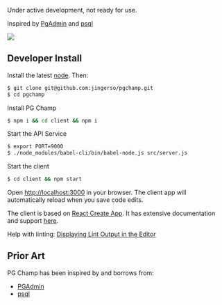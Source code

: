 Under active development, not ready for use.

Inspired by [PgAdmin](https://ww.pgadmin.org) and [psql](https://www.postgresql.org/docs/9.6/static/app-psql.html)

<img src="https://raw.githubusercontent.com/jingerso/pgchamp/master/browser.png" />

## Developer Install

Install the latest [node](https://nodejs.org/en/). Then:

````sh
$ git clone git@github.com:jingerso/pgchamp.git
$ cd pgchamp
````

Install PG Champ
````sh
$ npm i && cd client && npm i
````

Start the API Service
````sh
$ export PORT=9000
$ ./node_modules/babel-cli/bin/babel-node.js src/server.js
````

Start the client
````sh
$ cd client && npm start
````

Open [http://localhost:3000](http://localhost:3000) in your browser. The client app will automatically reload when you save code edits.

The client is based on [React Create App](https://github.com/facebookincubator/create-react-app). It has extensive documentation and support [here](https://github.com/facebookincubator/create-react-app).

Help with linting: [Displaying Lint Output in the Editor](https://github.com/facebookincubator/create-react-app/blob/master/packages/react-scripts/template/README.md#displaying-lint-output-in-the-editor)

## Prior Art

PG Champ has been inspired by and borrows from:

- [PGAdmin](https://www.pgadmin.org/)
- [psql](https://www.postgresql.org/docs/9.6/static/app-psql.html)

